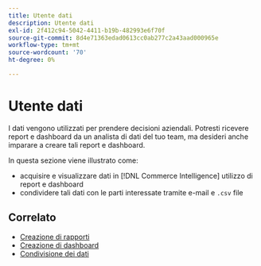 ```yaml
---
title: Utente dati
description: Utente dati
exl-id: 2f412c94-5042-4411-b19b-482993e6f70f
source-git-commit: 8d4e71363edad0613cc0ab277c2a43aad000965e
workflow-type: tm+mt
source-wordcount: '70'
ht-degree: 0%

---
```


# Utente dati

I dati vengono utilizzati per prendere decisioni aziendali. Potresti ricevere report e dashboard da un analista di dati del tuo team, ma desideri anche imparare a creare tali report e dashboard.

In questa sezione viene illustrato come:
* acquisire e visualizzare dati in [!DNL Commerce Intelligence] utilizzo di report e dashboard
* condividere tali dati con le parti interessate tramite e-mail e `.csv` file

## Correlato

* [Creazione di rapporti](../mbi/data-user/reports/rpt-fundamentals.md)
* [Creazione di dashboard](../mbi/data-user/dashboards/ess-dashboards.md)
* [Condivisione dei dati](../mbi/data-user/export-data/share-data.md)
